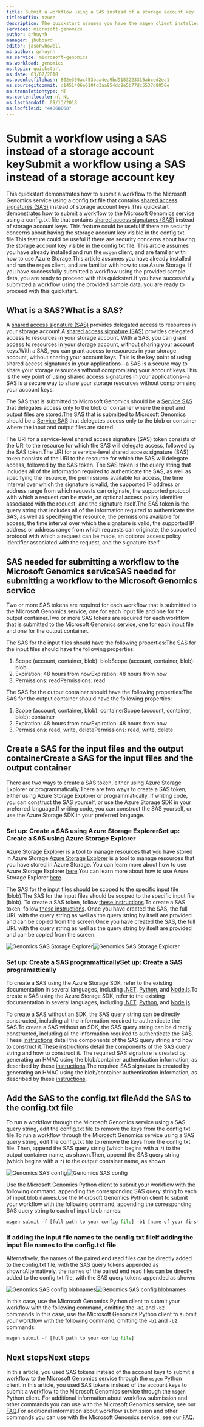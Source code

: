 ```yaml
---
title: Submit a workflow using a SAS instead of a storage account key | Microsoft Docs
titleSuffix: Azure
description: The quickstart assumes you have the msgen client installed and have successfully run the sample data through the service.
services: microsoft-genomics
author: grhuynh
manager: jhubbard
editor: jasonwhowell
ms.author: grhuynh
ms.service: microsoft-genomics
ms.workload: genomics
ms.topic: quickstart
ms.date: 03/02/2018
ms.openlocfilehash: 802e300ac453baa4ea9bd9183223315abced2ea1
ms.sourcegitcommit: d1451406a010fd3aa854dc8e5b77dc5537d8050e
ms.translationtype: MT
ms.contentlocale: nl-NL
ms.lasthandoff: 09/13/2018
ms.locfileid: "44868068"
---
```

# <a name="submit-a-workflow-using-a-sas-instead-of-a-storage-account-key"></a><span data-ttu-id="c402f-103">Submit a workflow using a SAS instead of a storage account key</span><span class="sxs-lookup"><span data-stu-id="c402f-103">Submit a workflow using a SAS instead of a storage account key</span></span>

<span data-ttu-id="c402f-104">This quickstart demonstrates how to submit a workflow to the Microsoft Genomics service using a config.txt file that contains [shared access signatures (SAS)](https://docs.microsoft.com/azure/storage/common/storage-dotnet-shared-access-signature-part-1) instead of storage account keys.</span><span class="sxs-lookup"><span data-stu-id="c402f-104">This quickstart demonstrates how to submit a workflow to the Microsoft Genomics service using a config.txt file that contains [shared access signatures (SAS)](https://docs.microsoft.com/azure/storage/common/storage-dotnet-shared-access-signature-part-1) instead of storage account keys.</span></span> <span data-ttu-id="c402f-105">This feature could be useful if there are security concerns about having the storage account key visible in the config.txt file.</span><span class="sxs-lookup"><span data-stu-id="c402f-105">This feature could be useful if there are security concerns about having the storage account key visible in the config.txt file.</span></span> <span data-ttu-id="c402f-106">This article assumes you have already installed and run the `msgen` client, and are familiar with how to use Azure Storage.</span><span class="sxs-lookup"><span data-stu-id="c402f-106">This article assumes you have already installed and run the `msgen` client, and are familiar with how to use Azure Storage.</span></span> <span data-ttu-id="c402f-107">If you have successfully submitted a workflow using the provided sample data, you are ready to proceed with this quickstart.</span><span class="sxs-lookup"><span data-stu-id="c402f-107">If you have successfully submitted a workflow using the provided sample data, you are ready to proceed with this quickstart.</span></span> 

## <a name="what-is-a-sas"></a><span data-ttu-id="c402f-108">What is a SAS?</span><span class="sxs-lookup"><span data-stu-id="c402f-108">What is a SAS?</span></span>
<span data-ttu-id="c402f-109">A [shared access signature (SAS)](https://docs.microsoft.com/azure/storage/common/storage-dotnet-shared-access-signature-part-1) provides delegated access to resources in your storage account.</span><span class="sxs-lookup"><span data-stu-id="c402f-109">A [shared access signature (SAS)](https://docs.microsoft.com/azure/storage/common/storage-dotnet-shared-access-signature-part-1) provides delegated access to resources in your storage account.</span></span> <span data-ttu-id="c402f-110">With a SAS, you can grant  access to resources in your storage account, without sharing your account keys.</span><span class="sxs-lookup"><span data-stu-id="c402f-110">With a SAS, you can grant  access to resources in your storage account, without sharing your account keys.</span></span> <span data-ttu-id="c402f-111">This is the key point of using shared access signatures in your applications--a SAS is a secure way to share your storage resources without compromising your account keys.</span><span class="sxs-lookup"><span data-stu-id="c402f-111">This is the key point of using shared access signatures in your applications--a SAS is a secure way to share your storage resources without compromising your account keys.</span></span>

<span data-ttu-id="c402f-112">The SAS that is submitted to Microsoft Genomics should be a [Service SAS](https://docs.microsoft.com/rest/api/storageservices/Constructing-a-Service-SAS) that delegates access only to the blob or container where the input and output files are stored.</span><span class="sxs-lookup"><span data-stu-id="c402f-112">The SAS that is submitted to Microsoft Genomics should be a [Service SAS](https://docs.microsoft.com/rest/api/storageservices/Constructing-a-Service-SAS) that delegates access only to the blob or container where the input and output files are stored.</span></span> 

<span data-ttu-id="c402f-113">The URI for a service-level shared access signature (SAS) token consists of the URI to the resource for which the SAS will delegate access, followed by the SAS token.</span><span class="sxs-lookup"><span data-stu-id="c402f-113">The URI for a service-level shared access signature (SAS) token consists of the URI to the resource for which the SAS will delegate access, followed by the SAS token.</span></span> <span data-ttu-id="c402f-114">The SAS token is the query string that includes all of the information required to authenticate the SAS, as well as specifying the resource, the permissions available for access, the time interval over which the signature is valid, the supported IP address or address range from which requests can originate, the supported protocol with which a request can be made, an optional access policy identifier associated with the request, and the signature itself.</span><span class="sxs-lookup"><span data-stu-id="c402f-114">The SAS token is the query string that includes all of the information required to authenticate the SAS, as well as specifying the resource, the permissions available for access, the time interval over which the signature is valid, the supported IP address or address range from which requests can originate, the supported protocol with which a request can be made, an optional access policy identifier associated with the request, and the signature itself.</span></span> 

## <a name="sas-needed-for-submitting-a-workflow-to-the-microsoft-genomics-service"></a><span data-ttu-id="c402f-115">SAS needed for submitting a workflow to the Microsoft Genomics service</span><span class="sxs-lookup"><span data-stu-id="c402f-115">SAS needed for submitting a workflow to the Microsoft Genomics service</span></span>
<span data-ttu-id="c402f-116">Two or more SAS tokens are required for each workflow that is submitted to the Microsoft Genomics service, one for each input file and one for the output container.</span><span class="sxs-lookup"><span data-stu-id="c402f-116">Two or more SAS tokens are required for each workflow that is submitted to the Microsoft Genomics service, one for each input file and one for the output container.</span></span>

<span data-ttu-id="c402f-117">The SAS for the input files should have the following properties:</span><span class="sxs-lookup"><span data-stu-id="c402f-117">The SAS for the input files should have the following properties:</span></span>
1.  <span data-ttu-id="c402f-118">Scope (account, container, blob): blob</span><span class="sxs-lookup"><span data-stu-id="c402f-118">Scope (account, container, blob): blob</span></span>
2.  <span data-ttu-id="c402f-119">Expiration: 48 hours from now</span><span class="sxs-lookup"><span data-stu-id="c402f-119">Expiration: 48 hours from now</span></span>
3.  <span data-ttu-id="c402f-120">Permissions: read</span><span class="sxs-lookup"><span data-stu-id="c402f-120">Permissions: read</span></span>

<span data-ttu-id="c402f-121">The SAS for the output container should have the following properties:</span><span class="sxs-lookup"><span data-stu-id="c402f-121">The SAS for the output container should have the following properties:</span></span>
1.  <span data-ttu-id="c402f-122">Scope (account, container, blob): container</span><span class="sxs-lookup"><span data-stu-id="c402f-122">Scope (account, container, blob): container</span></span>
2.  <span data-ttu-id="c402f-123">Expiration: 48 hours from now</span><span class="sxs-lookup"><span data-stu-id="c402f-123">Expiration: 48 hours from now</span></span>
3.  <span data-ttu-id="c402f-124">Permissions: read, write, delete</span><span class="sxs-lookup"><span data-stu-id="c402f-124">Permissions: read, write, delete</span></span>


## <a name="create-a-sas-for-the-input-files-and-the-output-container"></a><span data-ttu-id="c402f-125">Create a SAS for the input files and the output container</span><span class="sxs-lookup"><span data-stu-id="c402f-125">Create a SAS for the input files and the output container</span></span>
<span data-ttu-id="c402f-126">There are two ways to create a SAS token, either using Azure Storage Explorer or programmatically.</span><span class="sxs-lookup"><span data-stu-id="c402f-126">There are two ways to create a SAS token, either using Azure Storage Explorer or programmatically.</span></span>  <span data-ttu-id="c402f-127">If writing code, you can construct the SAS yourself, or use the Azure Storage SDK in your preferred language.</span><span class="sxs-lookup"><span data-stu-id="c402f-127">If writing code, you can construct the SAS yourself, or use the Azure Storage SDK in your preferred language.</span></span>


### <a name="set-up-create-a-sas-using-azure-storage-explorer"></a><span data-ttu-id="c402f-128">Set up: Create a SAS using Azure Storage Explorer</span><span class="sxs-lookup"><span data-stu-id="c402f-128">Set up: Create a SAS using Azure Storage Explorer</span></span>

<span data-ttu-id="c402f-129">[Azure Storage Explorer](https://azure.microsoft.com/features/storage-explorer/) is a tool to manage resources that you have stored in Azure Storage.</span><span class="sxs-lookup"><span data-stu-id="c402f-129">[Azure Storage Explorer](https://azure.microsoft.com/features/storage-explorer/) is a tool to manage resources that you have stored in Azure Storage.</span></span>  <span data-ttu-id="c402f-130">You can learn more about how to use Azure Storage Explorer [here](https://docs.microsoft.com/azure/vs-azure-tools-storage-manage-with-storage-explorer).</span><span class="sxs-lookup"><span data-stu-id="c402f-130">You can learn more about how to use Azure Storage Explorer [here](https://docs.microsoft.com/azure/vs-azure-tools-storage-manage-with-storage-explorer).</span></span>

<span data-ttu-id="c402f-131">The SAS for the input files should be scoped to the specific input file (blob).</span><span class="sxs-lookup"><span data-stu-id="c402f-131">The SAS for the input files should be scoped to the specific input file (blob).</span></span> <span data-ttu-id="c402f-132">To create a SAS token, follow [these instructions](https://docs.microsoft.com/azure/storage/blobs/storage-quickstart-blobs-storage-explorer#work-with-shared-access-signatures).</span><span class="sxs-lookup"><span data-stu-id="c402f-132">To create a SAS token, follow [these instructions](https://docs.microsoft.com/azure/storage/blobs/storage-quickstart-blobs-storage-explorer#work-with-shared-access-signatures).</span></span> <span data-ttu-id="c402f-133">Once you have created the SAS, the full URL with the query string as well as the query string by itself are provided and can be copied from the screen.</span><span class="sxs-lookup"><span data-stu-id="c402f-133">Once you have created the SAS, the full URL with the query string as well as the query string by itself are provided and can be copied from the screen.</span></span>

 <span data-ttu-id="c402f-134">![Genomics SAS Storage Explorer](./media/quickstart-input-sas/genomics-sas-storageexplorer.png "Genomics SAS Storage Explorer")</span><span class="sxs-lookup"><span data-stu-id="c402f-134">![Genomics SAS Storage Explorer](./media/quickstart-input-sas/genomics-sas-storageexplorer.png "Genomics SAS Storage Explorer")</span></span>


### <a name="set-up-create-a-sas-programattically"></a><span data-ttu-id="c402f-135">Set up: Create a SAS programattically</span><span class="sxs-lookup"><span data-stu-id="c402f-135">Set up: Create a SAS programattically</span></span>

<span data-ttu-id="c402f-136">To create a SAS using the Azure Storage SDK, refer to the existing documentation in several languages, including [.NET](https://docs.microsoft.com/azure/storage/blobs/storage-dotnet-shared-access-signature-part-2#generate-a-shared-access-signature-uri-for-a-blob), [Python](https://docs.microsoft.com/azure/storage/blobs/storage-python-how-to-use-blob-storage), and [Node.js](https://docs.microsoft.com/azure/storage/blobs/storage-nodejs-how-to-use-blob-storage#work-with-shared-access-signatures).</span><span class="sxs-lookup"><span data-stu-id="c402f-136">To create a SAS using the Azure Storage SDK, refer to the existing documentation in several languages, including [.NET](https://docs.microsoft.com/azure/storage/blobs/storage-dotnet-shared-access-signature-part-2#generate-a-shared-access-signature-uri-for-a-blob), [Python](https://docs.microsoft.com/azure/storage/blobs/storage-python-how-to-use-blob-storage), and [Node.js](https://docs.microsoft.com/azure/storage/blobs/storage-nodejs-how-to-use-blob-storage#work-with-shared-access-signatures).</span></span> 

<span data-ttu-id="c402f-137">To create a SAS without an SDK, the SAS query string can be directly constructed, including all the information required to authenticate the SAS.</span><span class="sxs-lookup"><span data-stu-id="c402f-137">To create a SAS without an SDK, the SAS query string can be directly constructed, including all the information required to authenticate the SAS.</span></span> <span data-ttu-id="c402f-138">These [instructions](https://docs.microsoft.com/rest/api/storageservices/constructing-a-service-sas) detail the components of the SAS query string and how to construct it.</span><span class="sxs-lookup"><span data-stu-id="c402f-138">These [instructions](https://docs.microsoft.com/rest/api/storageservices/constructing-a-service-sas) detail the components of the SAS query string and how to construct it.</span></span> <span data-ttu-id="c402f-139">The required SAS signature is created by generating an HMAC using the blob/container authentication information, as described by these [instructions](https://docs.microsoft.com/rest/api/storageservices/service-sas-examples).</span><span class="sxs-lookup"><span data-stu-id="c402f-139">The required SAS signature is created by generating an HMAC using the blob/container authentication information, as described by these [instructions](https://docs.microsoft.com/rest/api/storageservices/service-sas-examples).</span></span>


## <a name="add-the-sas-to-the-configtxt-file"></a><span data-ttu-id="c402f-140">Add the SAS to the config.txt file</span><span class="sxs-lookup"><span data-stu-id="c402f-140">Add the SAS to the config.txt file</span></span>
<span data-ttu-id="c402f-141">To run a workflow through the Microsoft Genomics service using a SAS query string, edit the config.txt file to remove the keys from the config.txt file.</span><span class="sxs-lookup"><span data-stu-id="c402f-141">To run a workflow through the Microsoft Genomics service using a SAS query string, edit the config.txt file to remove the keys from the config.txt file.</span></span> <span data-ttu-id="c402f-142">Then, append the SAS query string (which begins with a `?`) to the output container name, as shown.</span><span class="sxs-lookup"><span data-stu-id="c402f-142">Then, append the SAS query string (which begins with a `?`) to the output container name, as shown.</span></span> 

<span data-ttu-id="c402f-143">![Genomics SAS config](./media/quickstart-input-sas/genomics-sas-config.png "Genomics SAS config")</span><span class="sxs-lookup"><span data-stu-id="c402f-143">![Genomics SAS config](./media/quickstart-input-sas/genomics-sas-config.png "Genomics SAS config")</span></span>

<span data-ttu-id="c402f-144">Use the Microsoft Genomics Python client to submit your workflow with the following command, appending the corresponding SAS query string to each of input blob names:</span><span class="sxs-lookup"><span data-stu-id="c402f-144">Use the Microsoft Genomics Python client to submit your workflow with the following command, appending the corresponding SAS query string to each of input blob names:</span></span>

```python
msgen submit -f [full path to your config file] -b1 [name of your first paired end read file, SAS query string appended] -b2 [name of your second paired end read file, SAS query string appended]
```

### <a name="if-adding-the-input-file-names-to-the-configtxt-file"></a><span data-ttu-id="c402f-145">If adding the input file names to the config.txt file</span><span class="sxs-lookup"><span data-stu-id="c402f-145">If adding the input file names to the config.txt file</span></span>
<span data-ttu-id="c402f-146">Alternatively, the names of the paired end read files can be directly added to the config.txt file, with the SAS query tokens appended as shown:</span><span class="sxs-lookup"><span data-stu-id="c402f-146">Alternatively, the names of the paired end read files can be directly added to the config.txt file, with the SAS query tokens appended as shown:</span></span>

<span data-ttu-id="c402f-147">![Genomics SAS config blobnames](./media/quickstart-input-sas/genomics-sas-config-blobnames.png "Genomics SAS config blobnames")</span><span class="sxs-lookup"><span data-stu-id="c402f-147">![Genomics SAS config blobnames](./media/quickstart-input-sas/genomics-sas-config-blobnames.png "Genomics SAS config blobnames")</span></span>

<span data-ttu-id="c402f-148">In this case, use the Microsoft Genomics Python client to submit your workflow with the following command, omitting the `-b1` and `-b2` commands:</span><span class="sxs-lookup"><span data-stu-id="c402f-148">In this case, use the Microsoft Genomics Python client to submit your workflow with the following command, omitting the `-b1` and `-b2` commands:</span></span>

```python
msgen submit -f [full path to your config file] 
```

## <a name="next-steps"></a><span data-ttu-id="c402f-149">Next steps</span><span class="sxs-lookup"><span data-stu-id="c402f-149">Next steps</span></span>
<span data-ttu-id="c402f-150">In this article, you used SAS tokens instead of the account keys to submit a workflow to the Microsoft Genomics service through the `msgen` Python client.</span><span class="sxs-lookup"><span data-stu-id="c402f-150">In this article, you used SAS tokens instead of the account keys to submit a workflow to the Microsoft Genomics service through the `msgen` Python client.</span></span> <span data-ttu-id="c402f-151">For additional information about workflow submission and other commands you can use with the Microsoft Genomics service, see our [FAQ](frequently-asked-questions-genomics.md).</span><span class="sxs-lookup"><span data-stu-id="c402f-151">For additional information about workflow submission and other commands you can use with the Microsoft Genomics service, see our [FAQ](frequently-asked-questions-genomics.md).</span></span> 
